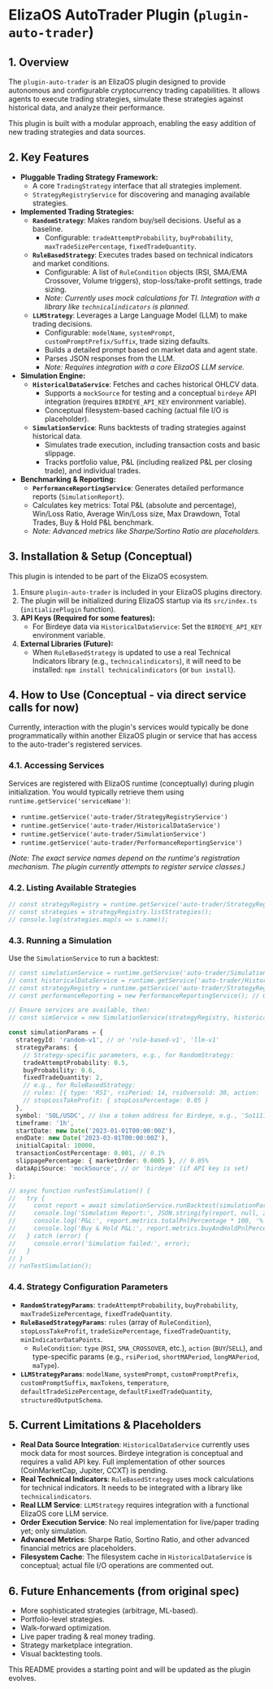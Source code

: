 # ElizaOS AutoTrader Plugin (`plugin-auto-trader`)

## 1. Overview

The `plugin-auto-trader` is an ElizaOS plugin designed to provide autonomous and configurable cryptocurrency trading capabilities. It allows agents to execute trading strategies, simulate these strategies against historical data, and analyze their performance.

This plugin is built with a modular approach, enabling the easy addition of new trading strategies and data sources.

## 2. Key Features

*   **Pluggable Trading Strategy Framework:**
    *   A core `TradingStrategy` interface that all strategies implement.
    *   `StrategyRegistryService` for discovering and managing available strategies.
*   **Implemented Trading Strategies:**
    *   **`RandomStrategy`**: Makes random buy/sell decisions. Useful as a baseline.
        *   Configurable: `tradeAttemptProbability`, `buyProbability`, `maxTradeSizePercentage`, `fixedTradeQuantity`.
    *   **`RuleBasedStrategy`**: Executes trades based on technical indicators and market conditions.
        *   Configurable: A list of `RuleCondition` objects (RSI, SMA/EMA Crossover, Volume triggers), stop-loss/take-profit settings, trade sizing.
        *   *Note: Currently uses mock calculations for TI. Integration with a library like `technicalindicators` is planned.*
    *   **`LLMStrategy`**: Leverages a Large Language Model (LLM) to make trading decisions.
        *   Configurable: `modelName`, `systemPrompt`, `customPromptPrefix/Suffix`, trade sizing defaults.
        *   Builds a detailed prompt based on market data and agent state.
        *   Parses JSON responses from the LLM.
        *   *Note: Requires integration with a core ElizaOS LLM service.*
*   **Simulation Engine:**
    *   **`HistoricalDataService`**: Fetches and caches historical OHLCV data.
        *   Supports a `mockSource` for testing and a conceptual `birdeye` API integration (requires `BIRDEYE_API_KEY` environment variable).
        *   Conceptual filesystem-based caching (actual file I/O is placeholder).
    *   **`SimulationService`**: Runs backtests of trading strategies against historical data.
        *   Simulates trade execution, including transaction costs and basic slippage.
        *   Tracks portfolio value, P&L (including realized P&L per closing trade), and individual trades.
*   **Benchmarking & Reporting:**
    *   **`PerformanceReportingService`**: Generates detailed performance reports (`SimulationReport`).
    *   Calculates key metrics: Total P&L (absolute and percentage), Win/Loss Ratio, Average Win/Loss size, Max Drawdown, Total Trades, Buy & Hold P&L benchmark.
    *   *Note: Advanced metrics like Sharpe/Sortino Ratio are placeholders.*

## 3. Installation & Setup (Conceptual)

This plugin is intended to be part of the ElizaOS ecosystem.

1.  Ensure `plugin-auto-trader` is included in your ElizaOS plugins directory.
2.  The plugin will be initialized during ElizaOS startup via its `src/index.ts` (`initializePlugin` function).
3.  **API Keys (Required for some features):**
    *   For Birdeye data via `HistoricalDataService`: Set the `BIRDEYE_API_KEY` environment variable.
4.  **External Libraries (Future):**
    *   When `RuleBasedStrategy` is updated to use a real Technical Indicators library (e.g., `technicalindicators`), it will need to be installed: `npm install technicalindicators` (or `bun install`).

## 4. How to Use (Conceptual - via direct service calls for now)

Currently, interaction with the plugin's services would typically be done programmatically within another ElizaOS plugin or service that has access to the auto-trader's registered services.

### 4.1. Accessing Services

Services are registered with ElizaOS runtime (conceptually) during plugin initialization. You would typically retrieve them using `runtime.getService('serviceName')`:

*   `runtime.getService('auto-trader/StrategyRegistryService')`
*   `runtime.getService('auto-trader/HistoricalDataService')`
*   `runtime.getService('auto-trader/SimulationService')`
*   `runtime.getService('auto-trader/PerformanceReportingService')`

*(Note: The exact service names depend on the runtime's registration mechanism. The plugin currently attempts to register service classes.)*

### 4.2. Listing Available Strategies

```typescript
// const strategyRegistry = runtime.getService('auto-trader/StrategyRegistryService') as StrategyRegistryService;
// const strategies = strategyRegistry.listStrategies();
// console.log(strategies.map(s => s.name));
```

### 4.3. Running a Simulation

Use the `SimulationService` to run a backtest:

```typescript
// const simulationService = runtime.getService('auto-trader/SimulationService') as SimulationService;
// const historicalDataService = runtime.getService('auto-trader/HistoricalDataService') as DefaultHistoricalDataService;
// const strategyRegistry = runtime.getService('auto-trader/StrategyRegistryService') as StrategyRegistryService;
// const performanceReporting = new PerformanceReportingService(); // Or get from runtime if stateful

// Ensure services are available, then:
// const simService = new SimulationService(strategyRegistry, historicalDataService, performanceReporting);

const simulationParams = {
  strategyId: 'random-v1', // or 'rule-based-v1', 'llm-v1'
  strategyParams: {
    // Strategy-specific parameters, e.g., for RandomStrategy:
    tradeAttemptProbability: 0.5,
    buyProbability: 0.6,
    fixedTradeQuantity: 2,
    // e.g., for RuleBasedStrategy:
    // rules: [{ type: 'RSI', rsiPeriod: 14, rsiOversold: 30, action: 'BUY' }],
    // stopLossTakeProfit: { stopLossPercentage: 0.05 }
  },
  symbol: 'SOL/USDC', // Use a token address for Birdeye, e.g., 'So11111111111111111111111111111111111111112'
  timeframe: '1h',
  startDate: new Date('2023-01-01T00:00:00Z'),
  endDate: new Date('2023-03-01T00:00:00Z'),
  initialCapital: 10000,
  transactionCostPercentage: 0.001, // 0.1%
  slippagePercentage: { marketOrder: 0.0005 }, // 0.05%
  dataApiSource: 'mockSource', // or 'birdeye' (if API key is set)
};

// async function runTestSimulation() {
//   try {
//     const report = await simulationService.runBacktest(simulationParams);
//     console.log('Simulation Report:', JSON.stringify(report, null, 2));
//     console.log('P&L:', report.metrics.totalPnlPercentage * 100, '%');
//     console.log('Buy & Hold P&L:', report.metrics.buyAndHoldPnlPercentage * 100, '%');
//   } catch (error) {
//     console.error('Simulation failed:', error);
//   }
// }
// runTestSimulation();
```

### 4.4. Strategy Configuration Parameters

*   **`RandomStrategyParams`**: `tradeAttemptProbability`, `buyProbability`, `maxTradeSizePercentage`, `fixedTradeQuantity`.
*   **`RuleBasedStrategyParams`**: `rules` (array of `RuleCondition`), `stopLossTakeProfit`, `tradeSizePercentage`, `fixedTradeQuantity`, `minIndicatorDataPoints`.
    *   `RuleCondition`: `type` (`RSI`, `SMA_CROSSOVER`, etc.), `action` (`BUY`/`SELL`), and type-specific params (e.g., `rsiPeriod`, `shortMAPeriod`, `longMAPeriod`, `maType`).
*   **`LLMStrategyParams`**: `modelName`, `systemPrompt`, `customPromptPrefix`, `customPromptSuffix`, `maxTokens`, `temperature`, `defaultTradeSizePercentage`, `defaultFixedTradeQuantity`, `structuredOutputSchema`.

## 5. Current Limitations & Placeholders

*   **Real Data Source Integration**: `HistoricalDataService` currently uses mock data for most sources. Birdeye integration is conceptual and requires a valid API key. Full implementation of other sources (CoinMarketCap, Jupiter, CCXT) is pending.
*   **Real Technical Indicators**: `RuleBasedStrategy` uses mock calculations for technical indicators. It needs to be integrated with a library like `technicalindicators`.
*   **Real LLM Service**: `LLMStrategy` requires integration with a functional ElizaOS core LLM service.
*   **Order Execution Service**: No real implementation for live/paper trading yet; only simulation.
*   **Advanced Metrics**: Sharpe Ratio, Sortino Ratio, and other advanced financial metrics are placeholders.
*   **Filesystem Cache**: The filesystem cache in `HistoricalDataService` is conceptual; actual file I/O operations are commented out.

## 6. Future Enhancements (from original spec)

*   More sophisticated strategies (arbitrage, ML-based).
*   Portfolio-level strategies.
*   Walk-forward optimization.
*   Live paper trading & real money trading.
*   Strategy marketplace integration.
*   Visual backtesting tools.

This README provides a starting point and will be updated as the plugin evolves.
